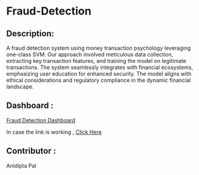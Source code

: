 # Fraud-Detection

## Description:

A fraud detection system using money transaction psychology leveraging one-class SVM. Our approach involved meticulous data collection, extracting key transaction features, and training the model on legitimate transactions. The system seamlessly integrates with financial ecosystems, emphasizing user education for enhanced security. The model aligns with ethical considerations and regulatory compliance in the dynamic financial landscape.

## Dashboard :
[Fraud Detection Dashboard](https://app.powerbi.com/reportEmbed?reportId=6422fab4-586d-42a6-8bfb-8a044f304b42&autoAuth=true&ctid=23a21599-83e3-45ed-9e32-d7441e300908)

In case the link is working ,
[Click Here](https://github.com/Anidipta/Fraud-Detection-/tree/main/Dashboard)


## Contributor :
Anidipta Pal
